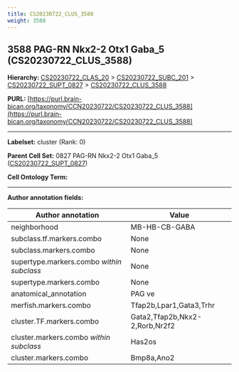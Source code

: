 ```yaml
---
title: CS20230722_CLUS_3588
weight: 3588
---
```

## 3588 PAG-RN Nkx2-2 Otx1 Gaba_5 (CS20230722_CLUS_3588)
<b>Hierarchy: </b>
[CS20230722_CLAS_20](../CS20230722_CLAS_20) >
[CS20230722_SUBC_201](../CS20230722_SUBC_201) >
[CS20230722_SUPT_0827](../CS20230722_SUPT_0827) >
[CS20230722_CLUS_3588](../CS20230722_CLUS_3588)

**PURL:** [https://purl.brain-bican.org/taxonomy/CCN20230722/CS20230722_CLUS_3588](https://purl.brain-bican.org/taxonomy/CCN20230722/CS20230722_CLUS_3588)

---


**Labelset:** cluster (Rank: 0)

**Parent Cell Set:** 0827 PAG-RN Nkx2-2 Otx1 Gaba_5 ([CS20230722_SUPT_0827](../CS20230722_SUPT_0827))



**Cell Ontology Term:** 

[MARKER GENES.]: #


---

[TRANSFERRED ANNOTATIONS.]: #


[AUTHOR ANNOTATION FIELDS.]: #


**Author annotation fields:**

| Author annotation | Value |
|-------------------|-------|
|neighborhood|MB-HB-CB-GABA|
|subclass.tf.markers.combo|None|
|subclass.markers.combo|None|
|supertype.markers.combo _within subclass_|None|
|supertype.markers.combo|None|
|anatomical_annotation|PAG ve|
|merfish.markers.combo|Tfap2b,Lpar1,Gata3,Trhr|
|cluster.TF.markers.combo|Gata2,Tfap2b,Nkx2-2,Rorb,Nr2f2|
|cluster.markers.combo _within subclass_|Has2os|
|cluster.markers.combo|Bmp8a,Ano2|
